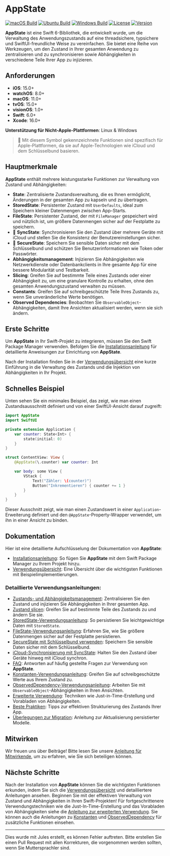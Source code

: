 # AppState

[![macOS Build](https://img.shields.io/github/actions/workflow/status/0xLeif/AppState/macOS.yml?label=macOS&branch=main)](https://github.com/0xLeif/AppState/actions/workflows/macOS.yml)
[![Ubuntu Build](https://img.shields.io/github/actions/workflow/status/0xLeif/AppState/ubuntu.yml?label=Ubuntu&branch=main)](https://github.com/0xLeif/AppState/actions/workflows/ubuntu.yml)
[![Windows Build](https://img.shields.io/github/actions/workflow/status/0xLeif/AppState/windows.yml?label=Windows&branch=main)](https://github.com/0xLeif/AppState/actions/workflows/windows.yml)
[![License](https://img.shields.io/github/license/0xLeif/AppState)](https://github.com/0xLeif/AppState/blob/main/LICENSE)
[![Version](https://img.shields.io/github/v/release/0xLeif/AppState)](https://github.com/0xLeif/AppState/releases)

**AppState** ist eine Swift 6-Bibliothek, die entwickelt wurde, um die Verwaltung des Anwendungszustands auf eine threadsichere, typsichere und SwiftUI-freundliche Weise zu vereinfachen. Sie bietet eine Reihe von Werkzeugen, um den Zustand in Ihrer gesamten Anwendung zu zentralisieren und zu synchronisieren sowie Abhängigkeiten in verschiedene Teile Ihrer App zu injizieren.

## Anforderungen

- **iOS**: 15.0+
- **watchOS**: 8.0+
- **macOS**: 11.0+
- **tvOS**: 15.0+
- **visionOS**: 1.0+
- **Swift**: 6.0+
- **Xcode**: 16.0+

**Unterstützung für Nicht-Apple-Plattformen**: Linux & Windows

> 🍎 Mit diesem Symbol gekennzeichnete Funktionen sind spezifisch für Apple-Plattformen, da sie auf Apple-Technologien wie iCloud und dem Schlüsselbund basieren.

## Hauptmerkmale

**AppState** enthält mehrere leistungsstarke Funktionen zur Verwaltung von Zustand und Abhängigkeiten:

- **State**: Zentralisierte Zustandsverwaltung, die es Ihnen ermöglicht, Änderungen in der gesamten App zu kapseln und zu übertragen.
- **StoredState**: Persistenter Zustand mit `UserDefaults`, ideal zum Speichern kleiner Datenmengen zwischen App-Starts.
- **FileState**: Persistenter Zustand, der mit `FileManager` gespeichert wird und nützlich ist, um größere Datenmengen sicher auf der Festplatte zu speichern.
- 🍎 **SyncState**: Synchronisieren Sie den Zustand über mehrere Geräte mit iCloud und stellen Sie die Konsistenz der Benutzereinstellungen sicher.
- 🍎 **SecureState**: Speichern Sie sensible Daten sicher mit dem Schlüsselbund und schützen Sie Benutzerinformationen wie Token oder Passwörter.
- **Abhängigkeitsmanagement**: Injizieren Sie Abhängigkeiten wie Netzwerkdienste oder Datenbankclients in Ihre gesamte App für eine bessere Modularität und Testbarkeit.
- **Slicing**: Greifen Sie auf bestimmte Teile eines Zustands oder einer Abhängigkeit zu, um eine granulare Kontrolle zu erhalten, ohne den gesamten Anwendungszustand verwalten zu müssen.
- **Constants**: Greifen Sie auf schreibgeschützte Teile Ihres Zustands zu, wenn Sie unveränderliche Werte benötigen.
- **Observed Dependencies**: Beobachten Sie `ObservableObject`-Abhängigkeiten, damit Ihre Ansichten aktualisiert werden, wenn sie sich ändern.

## Erste Schritte

Um **AppState** in Ihr Swift-Projekt zu integrieren, müssen Sie den Swift Package Manager verwenden. Befolgen Sie die [Installationsanleitung](de/installation.md) für detaillierte Anweisungen zur Einrichtung von **AppState**.

Nach der Installation finden Sie in der [Verwendungsübersicht](de/usage-overview.md) eine kurze Einführung in die Verwaltung des Zustands und die Injektion von Abhängigkeiten in Ihr Projekt.

## Schnelles Beispiel

Unten sehen Sie ein minimales Beispiel, das zeigt, wie man einen Zustandsausschnitt definiert und von einer SwiftUI-Ansicht darauf zugreift:

```swift
import AppState
import SwiftUI

private extension Application {
    var counter: State<Int> {
        state(initial: 0)
    }
}

struct ContentView: View {
    @AppState(\.counter) var counter: Int

    var body: some View {
        VStack {
            Text("Zähler: \(counter)")
            Button("Inkrementieren") { counter += 1 }
        }
    }
}
```

Dieser Ausschnitt zeigt, wie man einen Zustandswert in einer `Application`-Erweiterung definiert und den `@AppState`-Property-Wrapper verwendet, um ihn in einer Ansicht zu binden.

## Dokumentation

Hier ist eine detaillierte Aufschlüsselung der Dokumentation von **AppState**:

- [Installationsanleitung](de/installation.md): So fügen Sie **AppState** mit dem Swift Package Manager zu Ihrem Projekt hinzu.
- [Verwendungsübersicht](de/usage-overview.md): Eine Übersicht über die wichtigsten Funktionen mit Beispielimplementierungen.

### Detaillierte Verwendungsanleitungen:

- [Zustands- und Abhängigkeitsmanagement](de/usage-state-dependency.md): Zentralisieren Sie den Zustand und injizieren Sie Abhängigkeiten in Ihrer gesamten App.
- [Zustand slicen](de/usage-slice.md): Greifen Sie auf bestimmte Teile des Zustands zu und ändern Sie sie.
- [StoredState-Verwendungsanleitung](de/usage-storedstate.md): So persistieren Sie leichtgewichtige Daten mit `StoredState`.
- [FileState-Verwendungsanleitung](de/usage-filestate.md): Erfahren Sie, wie Sie größere Datenmengen sicher auf der Festplatte persistieren.
- [SecureState mit Schlüsselbund verwenden](de/usage-securestate.md): Speichern Sie sensible Daten sicher mit dem Schlüsselbund.
- [iCloud-Synchronisierung mit SyncState](de/usage-syncstate.md): Halten Sie den Zustand über Geräte hinweg mit iCloud synchron.
- [FAQ](de/faq.md): Antworten auf häufig gestellte Fragen zur Verwendung von **AppState**.
- [Konstanten-Verwendungsanleitung](de/usage-constant.md): Greifen Sie auf schreibgeschützte Werte aus Ihrem Zustand zu.
- [ObservedDependency-Verwendungsanleitung](de/usage-observeddependency.md): Arbeiten Sie mit `ObservableObject`-Abhängigkeiten in Ihren Ansichten.
- [Erweiterte Verwendung](de/advanced-usage.md): Techniken wie Just-in-Time-Erstellung und Vorabladen von Abhängigkeiten.
- [Beste Praktiken](de/best-practices.md): Tipps zur effektiven Strukturierung des Zustands Ihrer App.
- [Überlegungen zur Migration](de/migration-considerations.md): Anleitung zur Aktualisierung persistierter Modelle.

## Mitwirken

Wir freuen uns über Beiträge! Bitte lesen Sie unsere [Anleitung für Mitwirkende](de/contributing.md), um zu erfahren, wie Sie sich beteiligen können.

## Nächste Schritte

Nach der Installation von **AppState** können Sie die wichtigsten Funktionen erkunden, indem Sie sich die [Verwendungsübersicht](de/usage-overview.md) und detailliertere Anleitungen ansehen. Beginnen Sie mit der effektiven Verwaltung von Zustand und Abhängigkeiten in Ihren Swift-Projekten! Für fortgeschrittenere Verwendungstechniken wie die Just-In-Time-Erstellung und das Vorabladen von Abhängigkeiten siehe die [Anleitung zur erweiterten Verwendung](de/advanced-usage.md). Sie können auch die Anleitungen zu [Konstanten](de/usage-constant.md) und [ObservedDependency](de/usage-observeddependency.md) für zusätzliche Funktionen einsehen.

---
Dies wurde mit Jules erstellt, es können Fehler auftreten. Bitte erstellen Sie einen Pull Request mit allen Korrekturen, die vorgenommen werden sollten, wenn Sie Muttersprachler sind.

